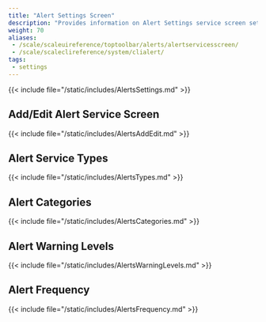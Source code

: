 ```yaml
---
title: "Alert Settings Screen"
description: "Provides information on Alert Settings service screen settings."
weight: 70
aliases:
 - /scale/scaleuireference/toptoolbar/alerts/alertservicesscreen/
 - /scale/scaleclireference/system/clialert/
tags:
 - settings
---
```


{{< include file="/static/includes/AlertsSettings.md" >}}

## Add/Edit Alert Service Screen

{{< include file="/static/includes/AlertsAddEdit.md" >}}

## Alert Service Types

{{< include file="/static/includes/AlertsTypes.md" >}}

## Alert Categories

{{< include file="/static/includes/AlertsCategories.md" >}}
## Alert Warning Levels

{{< include file="/static/includes/AlertsWarningLevels.md" >}}

## Alert Frequency

{{< include file="/static/includes/AlertsFrequency.md" >}}
